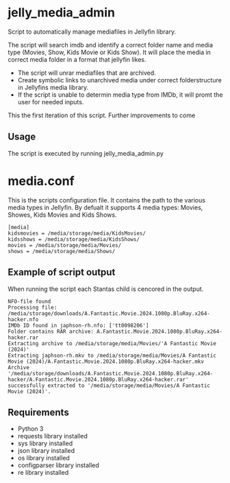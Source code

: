 # jelly_media_admin
Script to automatically manage mediafiles in Jellyfin library.

The script will search imdb and identify a correct folder name and media type (Movies, Show, Kids Movie or Kids Show). 
It will place the media in correct media folder in a format that jellyfin likes. 

- The script will unrar mediafiles that are archived. 
- Create symbolic links to unarchived media under correct folderstructure in Jellyfins media library.
- If the script is unable to determin media type from IMDb, it will promt the user for needed inputs.

This the first iteration of this script. Further improvements to come


## Usage
The script is executed by running jelly_media_admin.py

# media.conf
This is the scripts configuration file. 
It contains the path to the various media types in Jellyfin. 
By defualt it supports 4 media types: Movies, Showes, Kids Movies and Kids Shows. 

```
[media]
kidsmovies = /media/storage/media/KidsMovies/
kidsshows = /media/storage/media/KidsShows/
movies = /media/storage/media/Movies/
shows = /media/storage/media/Shows/
```

## Example of script output
When running the script each Stantas child is cencored in the output. 
```
NFO-file found
Processing file: /media/storage/downloads/A.Fantastic.Movie.2024.1080p.BluRay.x264-hacker.nfo
IMDb ID found in japhson-rh.nfo: ['tt0098206']
Folder contains RAR archive: A.Fantastic.Movie.2024.1080p.BluRay.x264-hacker.rar
Extracting archive to /media/storage/media/Movies/'A Fantastic Movie (2024)'
Extracting japhson-rh.mkv to /media/storage/media/Movies/A Fantastic Movie (2024)/A.Fantastic.Movie.2024.1080p.BluRay.x264-hacker.mkv
Archive '/media/storage/downloads/A.Fantastic.Movie.2024.1080p.BluRay.x264-hacker/A.Fantastic.Movie.2024.1080p.BluRay.x264-hacker.rar' successfully extracted to '/media/storage/media/Movies/A Fantastic Movie (2024)'.
```

## Requirements
- Python 3 
- requests library installed 
- sys library installed 
- json library installed
- os library installed
- configparser library installed
- re library installed
